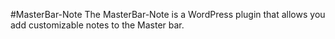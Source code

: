 #MasterBar-Note
The MasterBar-Note is a WordPress plugin that allows you add customizable notes to the Master bar.